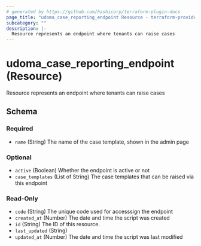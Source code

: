```yaml
---
# generated by https://github.com/hashicorp/terraform-plugin-docs
page_title: "udoma_case_reporting_endpoint Resource - terraform-provider-udoma"
subcategory: ""
description: |-
  Resource represents an endpoint where tenants can raise cases
---
```


# udoma_case_reporting_endpoint (Resource)

Resource represents an endpoint where tenants can raise cases



<!-- schema generated by tfplugindocs -->
## Schema

### Required

- `name` (String) The name of the case template, shown in the admin page

### Optional

- `active` (Boolean) Whether the endpoint is active or not
- `case_templates` (List of String) The case templates that can be raised via this endpoint

### Read-Only

- `code` (String) The unique code used for accesssign the endpoint
- `created_at` (Number) The date and time the script was created
- `id` (String) The ID of this resource.
- `last_updated` (String)
- `updated_at` (Number) The date and time the script was last modified


